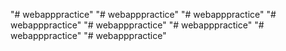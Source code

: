 "# webapppractice" 
"# webapppractice" 
"# webapppractice" 
"# webapppractice" 
"# webapppractice" 
"# webapppractice" 
"# webapppractice" 
"# webapppractice" 
